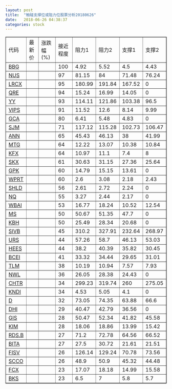```yaml
---
layout: post
title:  "触碰支撑位或阻力位股票分析20180626"
date:   2018-06-26 04:38:37
categories: stock
---
```

<script type="text/javascript">
var stockList = []
stockList.push('gb_bbg');
stockList.push('gb_nus');
stockList.push('gb_lrcx');
stockList.push('gb_qre');
stockList.push('gb_yy');
stockList.push('gb_vips');
stockList.push('gb_gca');
stockList.push('gb_sjm');
stockList.push('gb_ann');
stockList.push('gb_mtg');
stockList.push('gb_kfx');
stockList.push('gb_skx');
stockList.push('gb_gpk');
stockList.push('gb_wprt');
stockList.push('gb_shld');
stockList.push('gb_nq');
stockList.push('gb_wbai');
stockList.push('gb_ms');
stockList.push('gb_kbh');
stockList.push('gb_sivb');
stockList.push('gb_urs');
stockList.push('gb_hees');
stockList.push('gb_bcei');
stockList.push('gb_tlm');
stockList.push('gb_nwl');
stockList.push('gb_chtr');
stockList.push('gb_kndi');
stockList.push('gb_d');
stockList.push('gb_dhi');
stockList.push('gb_gis');
stockList.push('gb_kim');
stockList.push('gb_rds.b');
stockList.push('gb_bita');
stockList.push('gb_fisv');
stockList.push('gb_scco');
stockList.push('gb_fcx');
stockList.push('gb_bks');
</script>
<table border="1">
 <tr>
 <td>代码</td>
 <td>最新价</td>
 <td>涨跌幅(%)</td>
 <td>接近程度</td>
 <td>阻力1</td>
 <td>阻力2</td>
 <td>支撑1</td>
 <td>支撑2</td>
</tr>
  <tr id="bbg" class="red">
  <td><a href="http://stock.finance.sina.com.cn/usstock/quotes/BBG.html" target="_blank">BBG</a></td><td></td><td></td><td>100</td><td>4.92</td><td>5.52</td><td>4.5</td><td>4.43</td></tr>
  <tr id="nus" class="red">
  <td><a href="http://stock.finance.sina.com.cn/usstock/quotes/NUS.html" target="_blank">NUS</a></td><td></td><td></td><td>97</td><td>81.15</td><td>84</td><td>71.48</td><td>76.24</td></tr>
  <tr id="lrcx" class="green">
  <td><a href="http://stock.finance.sina.com.cn/usstock/quotes/LRCX.html" target="_blank">LRCX</a></td><td></td><td></td><td>95</td><td>180.99</td><td>191.84</td><td>167.52</td><td>0</td></tr>
  <tr id="qre" class="red">
  <td><a href="http://stock.finance.sina.com.cn/usstock/quotes/QRE.html" target="_blank">QRE</a></td><td></td><td></td><td>94</td><td>15.24</td><td>16.99</td><td>14.05</td><td>0</td></tr>
  <tr id="yy" class="red">
  <td><a href="http://stock.finance.sina.com.cn/usstock/quotes/YY.html" target="_blank">YY</a></td><td></td><td></td><td>93</td><td>114.11</td><td>121.86</td><td>103.38</td><td>96.5</td></tr>
  <tr id="vips" class="green">
  <td><a href="http://stock.finance.sina.com.cn/usstock/quotes/VIPS.html" target="_blank">VIPS</a></td><td></td><td></td><td>91</td><td>11.52</td><td>12.6</td><td>8.14</td><td>9.99</td></tr>
  <tr id="gca" class="green">
  <td><a href="http://stock.finance.sina.com.cn/usstock/quotes/GCA.html" target="_blank">GCA</a></td><td></td><td></td><td>80</td><td>6.41</td><td>5.48</td><td>4.83</td><td>0</td></tr>
  <tr id="sjm" class="green">
  <td><a href="http://stock.finance.sina.com.cn/usstock/quotes/SJM.html" target="_blank">SJM</a></td><td></td><td></td><td>71</td><td>117.12</td><td>115.28</td><td>102.73</td><td>106.47</td></tr>
  <tr id="ann" class="red">
  <td><a href="http://stock.finance.sina.com.cn/usstock/quotes/ANN.html" target="_blank">ANN</a></td><td></td><td></td><td>65</td><td>45.43</td><td>46.13</td><td>38</td><td>41.99</td></tr>
  <tr id="mtg" class="green">
  <td><a href="http://stock.finance.sina.com.cn/usstock/quotes/MTG.html" target="_blank">MTG</a></td><td></td><td></td><td>64</td><td>12.22</td><td>13.07</td><td>10.38</td><td>10.84</td></tr>
  <tr id="kfx" class="green">
  <td><a href="http://stock.finance.sina.com.cn/usstock/quotes/KFX.html" target="_blank">KFX</a></td><td></td><td></td><td>64</td><td>10.97</td><td>11.1</td><td>7.4</td><td>8</td></tr>
  <tr id="skx" class="red">
  <td><a href="http://stock.finance.sina.com.cn/usstock/quotes/SKX.html" target="_blank">SKX</a></td><td></td><td></td><td>61</td><td>30.63</td><td>31.15</td><td>27.36</td><td>25.64</td></tr>
  <tr id="gpk" class="red">
  <td><a href="http://stock.finance.sina.com.cn/usstock/quotes/GPK.html" target="_blank">GPK</a></td><td></td><td></td><td>60</td><td>14.79</td><td>15.15</td><td>13.61</td><td>0</td></tr>
  <tr id="wprt" class="green">
  <td><a href="http://stock.finance.sina.com.cn/usstock/quotes/WPRT.html" target="_blank">WPRT</a></td><td></td><td></td><td>60</td><td>2.6</td><td>3.08</td><td>2.18</td><td>2.43</td></tr>
  <tr id="shld" class="green">
  <td><a href="http://stock.finance.sina.com.cn/usstock/quotes/SHLD.html" target="_blank">SHLD</a></td><td></td><td></td><td>56</td><td>2.61</td><td>2.72</td><td>2.24</td><td>0</td></tr>
  <tr id="nq" class="green">
  <td><a href="http://stock.finance.sina.com.cn/usstock/quotes/NQ.html" target="_blank">NQ</a></td><td></td><td></td><td>55</td><td>3.27</td><td>2.44</td><td>2.17</td><td>0</td></tr>
  <tr id="wbai" class="red">
  <td><a href="http://stock.finance.sina.com.cn/usstock/quotes/WBAI.html" target="_blank">WBAI</a></td><td></td><td></td><td>53</td><td>16.77</td><td>18.24</td><td>10.52</td><td>12.54</td></tr>
  <tr id="ms" class="green">
  <td><a href="http://stock.finance.sina.com.cn/usstock/quotes/MS.html" target="_blank">MS</a></td><td></td><td></td><td>50</td><td>50.67</td><td>51.35</td><td>47.7</td><td>0</td></tr>
  <tr id="kbh" class="red">
  <td><a href="http://stock.finance.sina.com.cn/usstock/quotes/KBH.html" target="_blank">KBH</a></td><td></td><td></td><td>50</td><td>25.49</td><td>28.34</td><td>20.68</td><td>0</td></tr>
  <tr id="sivb" class="red">
  <td><a href="http://stock.finance.sina.com.cn/usstock/quotes/SIVB.html" target="_blank">SIVB</a></td><td></td><td></td><td>45</td><td>310.2</td><td>327.91</td><td>232.64</td><td>268.97</td></tr>
  <tr id="urs" class="green">
  <td><a href="http://stock.finance.sina.com.cn/usstock/quotes/URS.html" target="_blank">URS</a></td><td></td><td></td><td>44</td><td>57.26</td><td>58.7</td><td>46.13</td><td>53.03</td></tr>
  <tr id="hees" class="green">
  <td><a href="http://stock.finance.sina.com.cn/usstock/quotes/HEES.html" target="_blank">HEES</a></td><td></td><td></td><td>44</td><td>38.2</td><td>40.39</td><td>35.82</td><td>30.45</td></tr>
  <tr id="bcei" class="red">
  <td><a href="http://stock.finance.sina.com.cn/usstock/quotes/BCEI.html" target="_blank">BCEI</a></td><td></td><td></td><td>41</td><td>33.32</td><td>34.44</td><td>29.65</td><td>31.01</td></tr>
  <tr id="tlm" class="green">
  <td><a href="http://stock.finance.sina.com.cn/usstock/quotes/TLM.html" target="_blank">TLM</a></td><td></td><td></td><td>38</td><td>10.19</td><td>10.94</td><td>7.57</td><td>7.93</td></tr>
  <tr id="nwl" class="red">
  <td><a href="http://stock.finance.sina.com.cn/usstock/quotes/NWL.html" target="_blank">NWL</a></td><td></td><td></td><td>36</td><td>26.05</td><td>28.38</td><td>24.43</td><td>0</td></tr>
  <tr id="chtr" class="red">
  <td><a href="http://stock.finance.sina.com.cn/usstock/quotes/CHTR.html" target="_blank">CHTR</a></td><td></td><td></td><td>34</td><td>299.23</td><td>319.74</td><td>260</td><td>275.05</td></tr>
  <tr id="kndi" class="red">
  <td><a href="http://stock.finance.sina.com.cn/usstock/quotes/KNDI.html" target="_blank">KNDI</a></td><td></td><td></td><td>34</td><td>4.53</td><td>5.05</td><td>4.1</td><td>0</td></tr>
  <tr id="d" class="green">
  <td><a href="http://stock.finance.sina.com.cn/usstock/quotes/D.html" target="_blank">D</a></td><td></td><td></td><td>32</td><td>73.05</td><td>74.35</td><td>63.88</td><td>66.6</td></tr>
  <tr id="dhi" class="red">
  <td><a href="http://stock.finance.sina.com.cn/usstock/quotes/DHI.html" target="_blank">DHI</a></td><td></td><td></td><td>29</td><td>40.47</td><td>42.79</td><td>36.56</td><td>0</td></tr>
  <tr id="gis" class="green">
  <td><a href="http://stock.finance.sina.com.cn/usstock/quotes/GIS.html" target="_blank">GIS</a></td><td></td><td></td><td>28</td><td>50.47</td><td>52.34</td><td>41.82</td><td>45.58</td></tr>
  <tr id="kim" class="red">
  <td><a href="http://stock.finance.sina.com.cn/usstock/quotes/KIM.html" target="_blank">KIM</a></td><td></td><td></td><td>28</td><td>18.06</td><td>18.86</td><td>13.99</td><td>15.42</td></tr>
  <tr id="rds.b" class="red">
  <td><a href="http://stock.finance.sina.com.cn/usstock/quotes/RDS.B.html" target="_blank">RDS.B</a></td><td></td><td></td><td>27</td><td>71.2</td><td>72.78</td><td>64.56</td><td>66.52</td></tr>
  <tr id="bita" class="green">
  <td><a href="http://stock.finance.sina.com.cn/usstock/quotes/BITA.html" target="_blank">BITA</a></td><td></td><td></td><td>27</td><td>27.5</td><td>30.72</td><td>21.61</td><td>21.51</td></tr>
  <tr id="fisv" class="green">
  <td><a href="http://stock.finance.sina.com.cn/usstock/quotes/FISV.html" target="_blank">FISV</a></td><td></td><td></td><td>26</td><td>126.14</td><td>129.24</td><td>70.78</td><td>73.56</td></tr>
  <tr id="scco" class="green">
  <td><a href="http://stock.finance.sina.com.cn/usstock/quotes/SCCO.html" target="_blank">SCCO</a></td><td></td><td></td><td>26</td><td>48.9</td><td>50.9</td><td>45.32</td><td>44.48</td></tr>
  <tr id="fcx" class="green">
  <td><a href="http://stock.finance.sina.com.cn/usstock/quotes/FCX.html" target="_blank">FCX</a></td><td></td><td></td><td>23</td><td>17.07</td><td>18.18</td><td>14.99</td><td>15.58</td></tr>
  <tr id="bks" class="red">
  <td><a href="http://stock.finance.sina.com.cn/usstock/quotes/BKS.html" target="_blank">BKS</a></td><td></td><td></td><td>23</td><td>6.5</td><td>7</td><td>5.8</td><td>5.7</td></tr>
</table>
